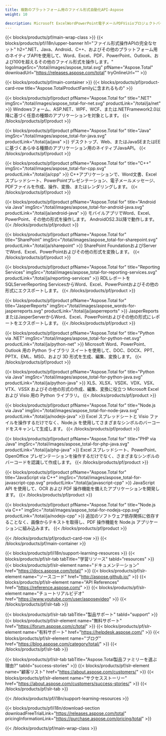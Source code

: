 ```yaml
---
title: 複数のプラットフォーム用のファイル形式自動化API-Aspose 
weight: 10

description: Microsoft ExcelWordPowerPoint電子メールPDFVisioプロジェクトバーコードOCRImagingOneNote 3DおよびCAD操作API（.NET、Java、Android、C++用）。 SharePointのコンポーネント、Reporting Servicesの拡張機能、JasperReportsのエクスポーター。
---
```


{{< blocks/products/pf/main-wrap-class >}}
{{< blocks/products/pf/i18n/upper-banner h1="ファイル形式操作APIの完全なセット" h2=".NET、Java、Android、C++、およびその他のプラットフォーム用のネイティブAPIを使用して、Word、Excel、PDF、PowerPoint、Outlook、および100を超えるその他のファイル形式を操作します。" logoImageSrc="/total/images/aspose_total.svg" pfName="Aspose.Total" downloadUrl="https://releases.aspose.com/total" tryOnlineUrl="" >}}

{{< blocks/products/pf/main-container >}}
{{< blocks/products/pf/product-card-row title="Aspose.TotalProductFamilyに含まれるもの" >}}

{{< blocks/products/pf/product pfName="Aspose.Total for" title=".NET" imgSrc="/total/images/aspose_total-for-net.svg" productLink="/total/ja/net" >}}
Windowsフォーム、ASP.NET、WPF、WCF、または.NETFramework2.0以降に基づく任意の種類のアプリケーションを対象とします。
{{< /blocks/products/pf/product >}}

{{< blocks/products/pf/product pfName="Aspose.Total for" title="Java" imgSrc="/total/images/aspose_total-for-java.svg" productLink="/total/ja/java" >}}
デスクトップ、Web、またはJavaSEまたはEEに基づくあらゆる種類のアプリケーション用のネイティブJavaAPI。
{{< /blocks/products/pf/product >}}

{{< blocks/products/pf/product pfName="Aspose.Total for" title="C++" imgSrc="/total/images/aspose_total-for-cpp.svg" productLink="/total/ja/cpp" >}}
C++アプリケーションで、Word文書、Excelスプレッドシート、PowerPointプレゼンテーション、電子メールメッセージ、PDFファイルを作成、操作、変換、またはレンダリングします。
{{< /blocks/products/pf/product >}}

{{< blocks/products/pf/product pfName="Aspose.Total for" title="Android via Java" imgSrc="/total/images/aspose_total-for-android-java.svg" productLink="/total/ja/android-java" >}}
モバイルアプリでWord、Excel、PowerPoint、その他の形式を操作します。 AndroidOS2.3以降で動作します。
{{< /blocks/products/pf/product >}}

{{< blocks/products/pf/product pfName="Aspose.Total for" title="SharePoint" imgSrc="/total/images/aspose_total-for-sharepoint.svg" productLink="/total/ja/sharepoint" >}}
SharePoint FoundationおよびServerでWord、Excel、PowerPointおよびその他の形式を変換します。
{{< /blocks/products/pf/product >}}

{{< blocks/products/pf/product pfName="Aspose.Total for" title="Reporting Services" imgSrc="/total/images/aspose_total-for-reporting-services.svg" productLink="/total/ja/reporting-services" >}}
RDLレポートをSQLServerReporting ServicesからWord、Excel、PowerPointおよびその他の形式にエクスポートします。
{{< /blocks/products/pf/product >}}

{{< blocks/products/pf/product pfName="Aspose.Total for" title="JasperReports" imgSrc="/total/images/aspose_words-for-jasperreports.svg" productLink="/total/ja/jasperreports" >}}
JasperReportsまたはJasperServerからWord、Excel、PowerPointおよびその他の形式にレポートをエクスポートします。
{{< /blocks/products/pf/product >}}

{{< blocks/products/pf/product pfName="Aspose.Total for" title="Python via .NET" imgSrc="/total/images/aspose_total-for-python-net.svg" productLink="/total/ja/python-net" >}}
Microsoft Word、PowerPoint、Outlook 用の Python ライブラリ スイートを使用して、DOC、DOCX、PPT、PPTX、EML、MSG、および 3D 形式を生成、編集、変換します。
{{< /blocks/products/pf/product >}}

{{< blocks/products/pf/product pfName="Aspose.Total for" title="Python via Java" imgSrc="/total/images/aspose_total-for-python-java.svg" productLink="/total/ja/python-java" >}}
XLS、XLSX、VSDX、VDX、VSX、VTX、VSSX およびその他の形式の作成、編集、変換に役立つ Microsoft Excel および Visio 用の Python ライブラリ。
{{< /blocks/products/pf/product >}}

{{< blocks/products/pf/product pfName="Aspose.Total for" title="Node.js via Java" imgSrc="/total/images/aspose_total-for-node-java.svg" productLink="/total/ja/nodejs-java" >}}
Excel スプレッドシートと Visio ファイルを操作するだけでなく、Node.js を使用してさまざまなシンボルのバーコードをスキャンして生成します。
{{< /blocks/products/pf/product >}}

{{< blocks/products/pf/product pfName="Aspose.Total for" title="PHP via Java" imgSrc="/total/images/aspose_total-for-php-java.svg" productLink="/total/ja/php-java" >}}
Excel スプレッドシート、PowerPoint、OpenOffice プレゼンテーションを操作するだけでなく、さまざまなシンボルのバーコードを認識して作成します。
{{< /blocks/products/pf/product >}}

{{< blocks/products/pf/product pfName="Aspose.Total for" title="JavaScript via C++" imgSrc="/total/images/aspose_total-for-javascript-cpp.svg" productLink="/total/ja/javascript-cpp" >}}
JavaScript API を使用して、OCR および PDF 操作機能を備えたアプリケーションを開発します。
{{< /blocks/products/pf/product >}}

{{< blocks/products/pf/product pfName="Aspose.Total for" title="Node.js via C++" imgSrc="/total/images/aspose_total-for-nodejs-cpp.svg" productLink="/total/ja/nodejs-cpp" >}}
追加のソフトウェア依存関係に依存することなく、画像からテキストを取得し、PDF 操作機能を Node.js アプリケーションに組み込みます。
{{< /blocks/products/pf/product >}}

{{< /blocks/products/pf/product-card-row >}}
{{< /blocks/products/pf/main-container >}}

{{< blocks/products/pf/i18n/support-learning-resources >}}
{{< blocks/products/pf/slr-tab tabTitle="学習リソース" tabId="resources" >}}
{{< blocks/products/pf/slr-element name="ドキュメンテーション" href="https://docs.aspose.com/total/" >}}
{{< blocks/products/pf/slr-element name="ソースコード" href="http://aspose.github.io/" >}}
{{< blocks/products/pf/slr-element name="API References" href="https://reference.aspose.com/" >}}
{{< blocks/products/pf/slr-element name="チュートリアルビデオ" href="https://www.youtube.com/user/asposevideo" >}}
{{< /blocks/products/pf/slr-tab >}}

{{< blocks/products/pf/slr-tab tabTitle="製品サポート" tabId="support" >}}
{{< blocks/products/pf/slr-element name="無料サポート" href="https://forum.aspose.com/c/total" >}}
{{< blocks/products/pf/slr-element name="有料サポート" href="https://helpdesk.aspose.com/" >}}
{{< blocks/products/pf/slr-element name="ブログ" href="https://blog.aspose.com/category/total/" >}}
{{< /blocks/products/pf/slr-tab >}}

{{< blocks/products/pf/slr-tab tabTitle="Aspose.Total製品ファミリーを選ぶ理由?" tabId="success-stories" >}}
{{< blocks/products/pf/slr-element name="顧客リスト" href="https://about.aspose.com/customers/" >}}
{{< blocks/products/pf/slr-element name="サクセスストーリー" href="https://about.aspose.com/customers/success-stories/" >}}
{{< /blocks/products/pf/slr-tab >}}

{{< /blocks/products/pf/i18n/support-learning-resources >}}

{{< blocks/products/pf/i18n/download-section downloadFreeTrialLink="https://releases.aspose.com/total" pricingInformationLink="https://purchase.aspose.com/pricing/total" >}}

{{< /blocks/products/pf/main-wrap-class >}}